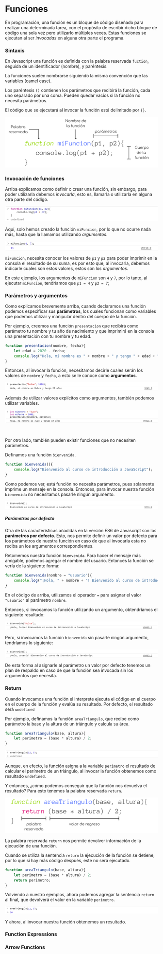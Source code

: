 # Funciones

En programación, una función es un bloque de código diseñado para realizar una determinada tarea, con el propósito de escribir dicho bloque de código una sola vez pero utilizarlo múltiples veces. Estas funciones se ejecutan al ser *invocadas* en alguna otra parte el programa.

### Sintaxis
En Javascript una función es definida con la palabra reservada `fuction`, seguida de un identificador (nombre), y paréntesis.

La funciones suelen nombrarse siguiendo la misma convención que las variables (camel case).

Los paréntesis `()` contienen los parámetros que recibirá la función, cada uno separado por una coma. Pueden quedar vacíos si la función no necesita parámetros.

El código que se ejecutará al invocar la función está delimitado por `{}`.

<p align="center">
    <img src="./img/js/funciones.png">
</p>

### Invocación de funciones
Arriba explicamos como definir o crear una función, sin embargo, para poder utilizarla debemos *invocarla*, esto es, llamarla o utilizarla en alguna otra parte del código.

<p align="center">
    <img src="./img/js/invocarFuncion.png">
</p>

Aquí, solo hemos creado la función `miFuncion`, por lo que no ocurre nada más, hasta que la llamamos utilizando *argumentos*.

<p align="center">
    <img src="./img/js/invocarFuncion2.png">
</p>

`miFuncion`, necesita conocer los valores de `p1` y `p2` para poder imprimir en la consola el resultado de su suma, es por esto que, al invocarla, debemos indicarle cuales son estos valores, estos son los *argumentos*.

En este ejemplo, los argumentos de `miFuncion` son `4` y `7`, por lo tanto, al ejecutar `miFuncion`, tendríamos que `p1 = 4` y `p2 = 7`;

### Parámetros y argumentos
Como explicamos brevemente arriba, cuando declaramos una función podemos especificar sus **parámetros**, los cuales funcionan como variables que podemos utilizar y manipular dentro del cuerpo de la función.

Por ejemplo, creemos una función `presentacion` que recibirá como parámetro tu nombre y tu año de nacimiento y que imprimirá en la consola una presentación con tu nombre y tu edad.

```javascript
function presentacion(nombre, fecha){
    let edad = 2020 - fecha;
    console.log("Hola, mi nombre es " + nombre + " y tengo " + edad + " años");
}
```

Entonces, al invocar la función, necesitamos decirle cuales serán los valores de `nombre` y `fecha`, a esto se le conoce como **argumentos**.
<p align="center">
    <img src="./img/js/argumentos.png">
</p>

Además de utilizar valores explícitos como argumentos, también podemos utilizar variables.
<p align="center">
    <img src="./img/js/argumentos3.png">
</p>


<br>

Por otro lado, también pueden existir funciones que no necesiten parámetros.

Definamos una función `bienvenida`.

```javascript
function bienvenida(){
    console.log("Bienvenido al curso de introducción a JavaScript");
}
```

Como podemos ver, está función no necesita parámetros, pues solamente imprime un mensaje en la consola. Entonces, para invocar nuestra función `bienvenida` no necesitamos pasarle ningún argumento.
<p align="center">
    <img src="./img/js/argumentos2.png">
</p>

##### Parámetros por defecto
Otra de las características añadidas en la versión ES6 de Javascript son los **parámetros por defecto**. Esto, nos permite definir un valor por defecto para los parámetros de nuestra función en caso de que al invocarla esta no reciba un los argumentos correspondientes.

Retomemos nuestra función `bienvenida`. Para hacer el mensaje más amigable, podemos agregar el nombre del usuario. Entonces la función se vería de la siguiente forma:

```javascript
function bienvenida(nombre = "usuario"){
    console.log("¡Hola, " + nombre + "! Bienvenido al curso de introducción a JavaScript");
}
```

En el código de arriba, utilizamos el operador `=` para asignar el valor `"usuario"` al parámetro `nombre`.

Entonces, si invocamos la función utilizando un argumento, obtendríamos el siguiente resultado:
<p align="center">
    <img src="./img/js/argumentos4.png">
</p>

Pero, si invocamos la función `bienvenida` sin pasarle ningún argumento, tendríamos lo siguiente:
<p align="center">
    <img src="./img/js/argumentos5.png">
</p>

De esta forma al asignarle al parámetro un valor por defecto tenemos un plan de respaldo en caso de que la función sea invocada sin los argumentos que necesita.

### Return

Cuando invocamos una función el interprete ejecuta el código en el cuerpo en el cuerpo de la función y evalúa su resultado. Por defecto, el resultado será `undefined`

Por ejemplo, definamos la función `areaTriangulo`, que recibe como parámetro la base y la altura de un triángulo y calcula su área.

```javascript
function areaTriangulo(base, altura){
    let perimetro = (base * altura) / 2;
}
```

<p align="center">
    <img src="./img/js/return.png">
</p>

Aunque, en efecto, la función asigna a la variable `perimetro` el resultado de calcular el perímetro de un triángulo, al invocar la función obtenemos como resultado `undefined`.

Y entonces, ¿cómo podemos conseguir que la función nos devuelva el resultado? Para esto tenemos la palabra reservada `return`.

<p align="center">
    <img src="./img/js/return2.png">
</p>

La palabra reservada `return` nos permite devolver información de la ejecución de una función.

Cuando se utiliza la sentencia `return` la ejecución de la función se detiene, por lo que si hay más código después, este no será ejecutado.

```javascript
function areaTriangulo(base, altura){
    let perimetro = (base * altura) / 2;
    return perimetro;
}
```

Volviendo a nuestro ejemplos, ahora podemos agregar la sentencia `return` al final, que devolverá el valor en la variable `perimetro`.

<p align="center">
    <img src="./img/js/return3.png">
</p>

Y ahora, al invocar nuestra función obtenemos un resultado.





### Function Expressions

### Arrow Functions
